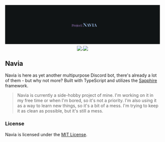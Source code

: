 <div align="center">
   <img src=".github/assets/banner.png" alt="banner"/>
   <br/>
    <a href="https://sonarcloud.io/project/overview?id=elizielx_navia">
   <img src="https://sonarcloud.io/api/project_badges/measure?project=elizielx_navia&metric=alert_status" align="center"/>
   </a>
   <a href="https://github.com/elizielx/navia/actions/workflows/ci.yml">
   <img src="https://img.shields.io/github/actions/workflow/status/elizielx/navia/ci.yml?logo=github" align="center"/>
   </a>
</div>

## Navia

Navia is here as yet another multipurpose Discord bot, there's already a lot of them - but why not more? Built with TypeScript and utilizes the [Sapphire](https://www.sapphirejs.com/) framework.

> Navia is currently a side-hobby project of mine. I'm working on it in my free time or when I'm bored, so it's not a priority. I'm also using it as a way to learn new things, so it's a bit of a mess. I'm trying to keep it as clean as possible, but it's still a mess.

### License

Navia is licensed under the [MIT License](LICENSE).

